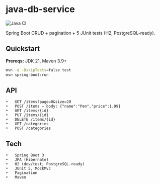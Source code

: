 # java-db-service
![Java CI](https://github.com/haolabs/java-db-service/actions/workflows/java.yml/badge.svg)

Spring Boot CRUD + pagination + 5 JUnit tests (H2, PostgreSQL-ready).

## Quickstart
**Prereqs:** JDK 21, Maven 3.9+
```bash
mvn -q -DskipTests=false test
mvn spring-boot:run
```
## API
	•	GET /items?page=0&size=20
	•	POST /items — body: {"name":"Pen","price":1.99}
	•	GET /items/{id}
	•	PUT /items/{id}
	•	DELETE /items/{id}
	•	GET /categories
	•	POST /categories

## Tech
	•	Spring Boot 3
	•	JPA (Hibernate)
	•	H2 (dev/test; PostgreSQL-ready)
	•	JUnit 5, MockMvc
	•	Pagination
	•	Maven
